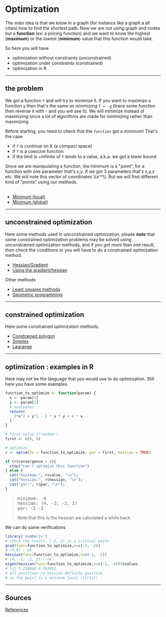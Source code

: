 # Optimization

The main idea is that we know
in a graph (for instance like a graph a all cities) how
to find the shortest path. Now we are not using
graph and nodes but a **function** (ex: a pricing function)
and we want to know the highest (**maximum**)
or the lowest (**minimum**) value that this function would take.

So here you will have

* optimization without constraints (unconstrained)
* optimization under constraints (constrained)
* optimization in R

<hr class="sl">

## the problem

We got a function ``f`` and will try to minimize it. If you want to maximize
a function ``g`` then that's the same as minimizing `f = -g` (trace some function
then reverse it with - and you will see it). We will minimize instead of maximizing
since a lot of algorithms are made for minimizing rather than maximizing.

Before starting, you need to check that the ``function`` got a minimum!
That's the case

* if ``f`` is continue on X (a compact space)
* if ``f`` is a coercive function
* if the limit in +infinite of ``f`` tends to a value, a.k.a. we got a lower bound

<div>
Since we are manipulating a function, the minimum is a "point", for a
function with one parameter that's x,y. If we got 3 parameters that's x,y,z etc.
We will note this vector of coordinates
<span>\(x^*\)</span>. But we will find different kind of "points" using our
methods.
</div>

<br>

* [Minimum (local)](points/minl.md)
* [Minimum (global)](points/ming.md)

<hr class="sr">

## unconstrained optimization

Here some methods used in unconstrained optimization,
please **note** that some constrained optimization problems
may be solved using unconstrained optimization methods,
and if you got more than one result, then check the conditions
or you will have to do a constrained optimization method.

* [Hessian/Gradient](uo/hessian.md)
* [Using the gradient/hessian](uo/use-hessian.md)

Other methods

* [Least squares methods](uo/least-squares.md)
* [Geometric programming](uo/geometric.md)

<hr class="sl">

## constrained optimization

Here some constrained optimization methods.

* [Constrained polygon](co/polygon.md)
* [Simplex](co/simplex.md)
* [Lagrange](co/lagrange.md)

<hr class="sr">

## optimization : examples in R

Here may not be the language that you would use to do
optimization. Still here you have some examples.

```r
function_to_optimize <- function(param) {
  x <- param[1]
  y <- param[2]
  # evaluates
  return(
    2*x^2 + y^2 - 2 * x * y + 4 * x
  )
}

# first value ("random")
first <- c(0, 0)

# optimize
r <- optim(fn = function_to_optimize, par = first, hessian = TRUE)

if (r$convergence > 0){
  stop("can't optimize this function")
} else {
  cat("minimum:", r$value, "\n");
  cat("hessian:", r$hessian, "\n");
  cat("par:", r$par, "\n");
}
```

> <pre class="mb-0">minimum: -4
> hessian: (4, -2; -2, 2)
> par: -2 -2</pre>
> Note that this is the hessian we calculated a while
> back.

We can do some verifications

```r
library('numDeriv')
# check the result, (-2,-2) is a critical point
grad(func=function_to_optimize,x=c(-2, -2))
# (0,0) : ok
hessian(func=function_to_optimize,x=c(-2, -2))
# (4, -2; -2, 2) : ok
eigen(hessian(func=function_to_optimize,x=c(-2, -2)))$values
# [1] 5.236068 0.763932
# all positives so hessian definite positive
# so the point is a minimum local (strict)
```

<hr class="sl">

## Sources

[References](ref.md)